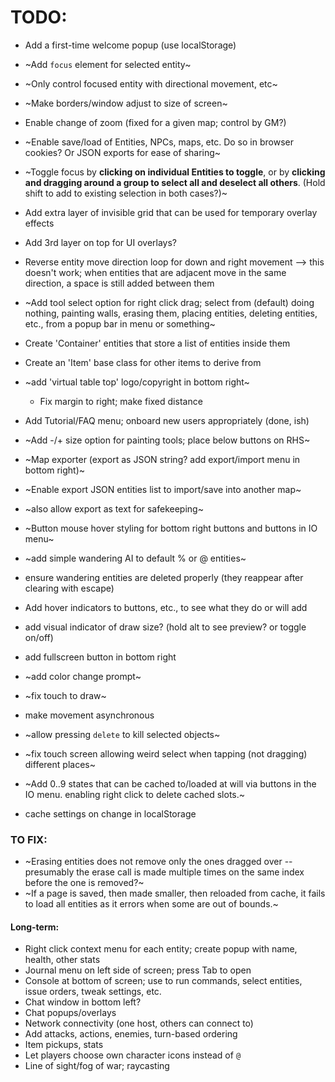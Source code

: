 # TODO: 
* Add a first-time welcome popup (use localStorage)
* ~Add `focus` element for selected entity~
* ~Only control focused entity with directional movement, etc~
* ~Make borders/window adjust to size of screen~
* Enable change of zoom (fixed for a given map; control by GM?)
* ~Enable save/load of Entities, NPCs, maps, etc. Do so in browser cookies? Or JSON exports for ease of sharing~
* ~Toggle focus by **clicking on individual Entities to toggle**, or by **clicking and dragging around a group to select all and deselect all others**. (Hold shift to add to existing selection in both cases?)~
* Add extra layer of invisible <span> grid that can be used for temporary overlay effects
* Add 3rd layer on top for UI overlays?
* Reverse entity move direction loop for down and right movement --> this doesn't work; when entities that are adjacent move in the same direction, a space is still added between them

* ~Add tool select option for right click drag; select from (default) doing nothing, painting walls, erasing them, placing entities, deleting entities, etc., from a popup bar in menu or something~
* Create 'Container' entities that store a list of entities inside them
* Create an 'Item' base class for other items to derive from
* ~add 'virtual table top' logo/copyright in bottom right~
    * Fix margin to right; make fixed distance
* Add Tutorial/FAQ menu; onboard new users appropriately (done, ish)

* ~Add -/+ size option for painting tools; place below buttons on RHS~
* ~Map exporter (export as JSON string? add export/import menu in bottom right)~
* ~Enable export JSON entities list to import/save into another map~
* ~also allow export as text for safekeeping~
* ~Button mouse hover styling for bottom right buttons and buttons in IO menu~
* ~add simple wandering AI to default % or @ entities~
* ensure wandering entities are deleted properly (they reappear after clearing with escape)
* Add hover indicators to buttons, etc., to see what they do or will add
* add visual indicator of draw size? (hold alt to see preview? or toggle on/off)
* add fullscreen button in bottom right
* ~add color change prompt~
* ~fix touch to draw~
* make movement asynchronous
* ~allow pressing `delete` to kill selected objects~
* ~fix touch screen allowing weird select when tapping (not dragging) different places~

* ~Add 0..9 states that can be cached to/loaded at will via buttons in the IO menu. enabling right click to delete cached slots.~
* cache settings on change in localStorage

### TO FIX:
* ~Erasing entities does not remove only the ones dragged over -- presumably the erase call is made multiple times on the same index before the one is removed?~
* ~If a page is saved, then made smaller, then reloaded from cache, it fails to load all entities as it errors when some are out of bounds.~

#### Long-term:
* Right click context menu for each entity; create popup with name, health, other stats
* Journal menu on left side of screen; press Tab to open
* Console at bottom of screen; use to run commands, select entities, issue orders, tweak settings, etc.
* Chat window in bottom left?
* Chat popups/overlays
* Network connectivity (one host, others can connect to)
* Add attacks, actions, enemies, turn-based ordering
* Item pickups, stats
* Let players choose own character icons instead of `@`
* Line of sight/fog of war; raycasting